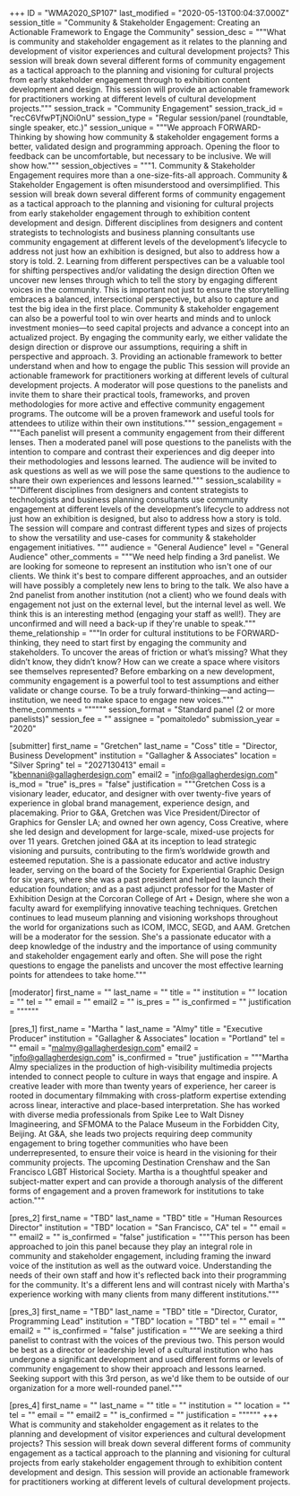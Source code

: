 +++
ID = "WMA2020_SP107"
last_modified = "2020-05-13T00:04:37.000Z"
session_title = "Community & Stakeholder Engagement: Creating an Actionable Framework to Engage the Community"
session_desc = """What is community and stakeholder engagement as it relates to the planning and development of visitor experiences and cultural development projects? This session will break down several different forms of community engagement as a tactical approach to the planning and visioning for cultural projects from early stakeholder engagement through to exhibition content development and design. This session will provide an actionable framework for practitioners working at different levels of cultural development projects."""
session_track = "Community Engagement"
session_track_id = "recC6VfwPTjNOi0nU"
session_type = "Regular session/panel (roundtable, single speaker, etc.)"
session_unique = """We approach FORWARD-Thinking by showing how community & stakeholder engagement forms a better, validated design and programming approach. Opening the floor to feedback can be uncomfortable, but necessary to be inclusive. We will show how."""
session_objectives = """1. Community & Stakeholder Engagement requires more than a one-size-fits-all approach.  Community & Stakeholder Engagement is often misunderstood and oversimplified. This session will break down several different forms of community engagement as a tactical approach to the planning and visioning for cultural projects from early stakeholder engagement through to exhibition content development and design. Different disciplines from designers and content strategists to technologists and business planning consultants use community engagement at different levels of the development’s lifecycle to address not just how an exhibition is designed, but also to address how a story is told.  2. Learning from different perspectives can be a valuable tool for shifting perspectives and/or validating the design direction  Often we uncover new lenses through which to tell the story by engaging different voices in the community. This is important not just to ensure the storytelling embraces a balanced, intersectional perspective, but also to capture and test the big idea in the first place. Community & stakeholder engagement can also be a powerful tool to win over hearts and minds and to unlock investment monies—to seed capital projects and advance a concept into an actualized project. By engaging the community early, we either validate the design direction or disprove our assumptions, requiring a shift in perspective and approach.  3. Providing an actionable framework to better understand when and how to engage the public This session will provide an actionable framework for practitioners working at different levels of cultural development projects. A moderator will pose questions to the panelists and invite them to share their practical tools, frameworks, and proven methodologies for more active and effective community engagement programs. The outcome will be a proven framework and useful tools for attendees to utilize within their own institutions."""
session_engagement = """Each panelist will present a community engagement from their different lenses. Then a moderated panel will pose questions to the panelists with the intention to compare and contrast their experiences and dig deeper into their methodologies and lessons learned. The audience will be invited to ask questions as well as we will pose the same questions to the audience to share their own experiences and lessons learned."""
session_scalability = """Different disciplines from designers and content strategists to technologists and business planning consultants use community engagement at different levels of the development’s lifecycle to address not just how an exhibition is designed, but also to address how a story is told. The session will compare and contrast different types and sizes of projects to show the versatility and use-cases for community & stakeholder engagement initiatives. """
audience = "General Audience"
level = "General Audience"
other_comments = """We need help finding a 3rd panelist. We are looking for someone to represent an institution who isn't one of our clients. We think it's best to compare different approaches, and an outsider will have possibly a completely new lens to bring to the talk. We also have a 2nd panelist from another institution (not a client) who we found deals with engagement not just on the external level, but the internal level as well. We think this is an interesting method (engaging your staff as well!). They are unconfirmed and will need a back-up if they're unable to speak."""
theme_relationship = """In order for cultural institutions to be FORWARD-thinking, they need to start first by engaging the community and stakeholders. To uncover the areas of friction or what’s missing? What they didn’t know, they didn’t know? How can we create a space where visitors see themselves represented? Before embarking on a new development, community engagement is a powerful tool to test assumptions and either validate or change course. To be a truly forward-thinking—and acting—institution, we need to make space to engage new voices."""
theme_comments = """"""
session_format = "Standard panel (2 or more panelists)"
session_fee = ""
assignee = "pomaitoledo"
submission_year = "2020"

[submitter]
first_name = "Gretchen"
last_name = "Coss"
title = "Director, Business Development"
institution = "Gallagher & Associates"
location = "Silver Spring"
tel = "2027130413"
email = "kbennani@gallagherdesign.com"
email2 = "info@gallagherdesign.com"
is_mod = "true"
is_pres = "false"
justification = """Gretchen Coss is a visionary leader, educator, and designer with over twenty-five years of experience in global brand management, experience design, and placemaking. Prior to G&A, Gretchen was Vice President/Director of Graphics for Gensler LA; and owned her own agency, Coss Creative, where she led design and development for large-scale, mixed-use projects for over 11 years. Gretchen joined G&A at its inception to lead strategic visioning and pursuits, contributing to the firm’s worldwide growth and esteemed reputation. She is a passionate educator and active industry leader, serving on the board of the Society for Experiential Graphic Design for six years, where she was a past president and helped to launch their education foundation; and as a past adjunct professor for the Master of Exhibition Design at the Corcoran College of Art + Design, where she won a faculty award for exemplifying innovative teaching techniques. Gretchen continues to lead museum planning and visioning workshops throughout the world for organizations such as ICOM, IMCC, SEGD, and AAM. Gretchen will be a moderator for the session. She's a passionate educator with a deep knowledge of the industry and the importance of using community and stakeholder engagement early and often. She will pose the right questions to engage the panelists and uncover the most effective learning points for attendees to take home."""

[moderator]
first_name = ""
last_name = ""
title = ""
institution = ""
location = ""
tel = ""
email = ""
email2 = ""
is_pres = ""
is_confirmed = ""
justification = """"""

[pres_1]
first_name = "Martha "
last_name = "Almy"
title = "Executive Producer"
institution = "Gallagher & Associates"
location = "Portland"
tel = ""
email = "malmy@gallagherdesign.com"
email2 = "info@gallagherdesign.com"
is_confirmed = "true"
justification = """Martha Almy specializes in the production of high-visibility multimedia projects intended to connect people to culture in ways that engage and inspire. A creative leader with more than twenty years of experience, her career is rooted in documentary filmmaking with cross-platform expertise extending across linear, interactive and place-based interpretation. She has worked with diverse media professionals from Spike Lee to Walt Disney Imagineering, and SFMOMA to the Palace Museum in the Forbidden City, Beijing.  At G&A, she leads two projects requiring deep community engagement to bring together communities who have been underrepresented, to ensure their voice is heard in the visioning for their community projects.  The upcoming Destination Crenshaw and the San Francisco LGBT Historical Society. Martha is a thoughtful speaker and subject-matter expert and can provide a thorough analysis of the different forms of engagement and a proven framework for institutions to take action."""

[pres_2]
first_name = "TBD"
last_name = "TBD"
title = "Human Resources Director"
institution = "TBD"
location = "San Francisco, CA"
tel = ""
email = ""
email2 = ""
is_confirmed = "false"
justification = """This person has been approached to join this panel because they play an integral role in community and stakeholder engagement, including framing the inward voice of the institution as well as the outward voice. Understanding the needs of their own staff and how it's reflected back into their programming for the community. It's a different lens and will contrast nicely with Martha's experience working with many clients from many different institutions."""

[pres_3]
first_name = "TBD"
last_name = "TBD"
title = "Director, Curator, Programming Lead"
institution = "TBD"
location = "TBD"
tel = ""
email = ""
email2 = ""
is_confirmed = "false"
justification = """We are seeking a third panelist to contrast with the voices of the previous two. This person would be best as a director or leadership level of a cultural institution who has undergone a significant development and used different forms or levels of community engagement to show their approach and lessons learned. Seeking support with this 3rd person, as we'd like them to be outside of our organization for a more well-rounded panel."""

[pres_4]
first_name = ""
last_name = ""
title = ""
institution = ""
location = ""
tel = ""
email = ""
email2 = ""
is_confirmed = ""
justification = """"""
+++
What is community and stakeholder engagement as it relates to the planning and development of visitor experiences and cultural development projects? This session will break down several different forms of community engagement as a tactical approach to the planning and visioning for cultural projects from early stakeholder engagement through to exhibition content development and design. This session will provide an actionable framework for practitioners working at different levels of cultural development projects.